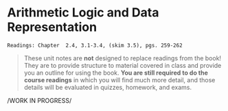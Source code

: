# Arithmetic Logic and Data Representation

    Readings: Chapter  2.4, 3.1-3.4, (skim 3.5), pgs. 259-262

> These unit notes are **not** designed to replace readings from the book! They
> are to provide structure to material covered in class and provide you an
> outline for using the book. **You are still required to do the course
> readings** in which you will find much more detail, and those details will be
> evaluated in quizzes, homework, and exams.


/WORK IN PROGRESS/
